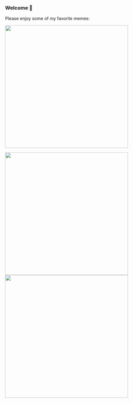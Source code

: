 ### Welcome 👋

Please enjoy some of my favorite memes:

<p>
  <img src="https://github.com/kevinhwang/kevinhwang/assets/11861195/4950e8fd-45d2-4faf-a9c5-6d1cf0728963" width="400px">
</p>
<p>
  <img src="https://github.com/kevinhwang/kevinhwang/assets/11861195/fdb0521b-d50c-45be-a358-739265b3e734" width="400px">
  <img src="https://github.com/kevinhwang/kevinhwang/assets/11861195/19521f0d-9c39-42ee-ba46-95519b76756c" width="400px">
</p>
